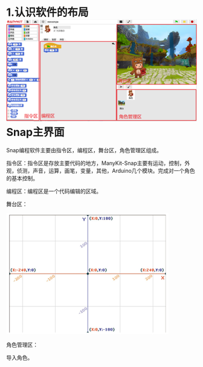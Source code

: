 # 1.认识软件的布局![](/assets/snap1.png)Snap主界面

Snap编程软件主要由指令区，编程区，舞台区，角色管理区组成。

指令区：指令区是存放主要代码的地方，ManyKit-Snap主要有运动，控制，外观，侦测，声音，运算，画笔，变量，其他，Arduino几个模块。完成对一个角色的基本控制。

编程区：编程区是一个代码编辑的区域。

舞台区：

![](/assets/stage.png)

角色管理区：

导入角色。

